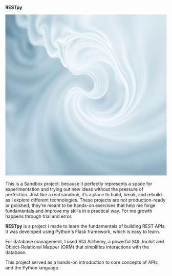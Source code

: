 **RESTpy**

![Landscape](static/banner.jpg)

This is a Sandbox project, because it perfectly represents a space for experimentation and trying out new ideas without the pressure of perfection. Just like a real sandbox, it’s a place to build, break, and rebuild as I explore different technologies. These projects are not production-ready or polished; they’re meant to be hands-on exercises that help me forge fundamentals and improve my skills in a practical way. For me growth happens through trial and error.

**RESTpy** is a project i made to learn the fundamentals of building REST APIs. It was developed using Python's Flask framework, which is easy to learn. 

For database management, I used SQLAlchemy, a powerful SQL toolkit and Object-Relational Mapper (ORM) that simplifies interactions with the database.

This project served as a hands-on introduction to core concepts of APIs and the Python language.